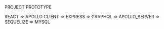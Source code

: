 PROJECT PROTOTYPE

REACT => APOLLO CLIENT => EXPRESS => GRAPHQL => APOLLO_SERVER => SEQUELIZE => MYSQL
